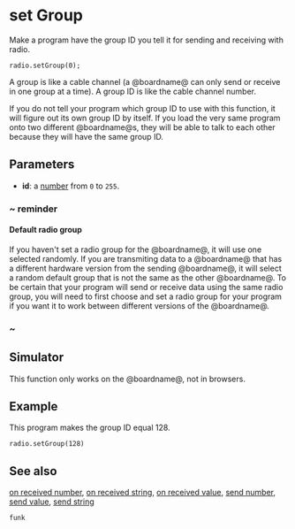# set Group

Make a program have the group ID you tell it for sending and receiving
with radio.

```sig
radio.setGroup(0);
```

A group is like a cable channel (a @boardname@ can only
send or receive in one group at a time). A group ID is like the cable
channel number.

If you do not tell your program which group ID to use with this
function, it will figure out its own group ID by itself.  If you load
the very same program onto two different @boardname@s, they will be able
to talk to each other because they will have the same group ID.

## Parameters

* **id**: a [number](/types/number) from ``0`` to ``255``.

### ~ reminder

#### Default radio group

If you haven't set a radio group for the @boardname@, it will use one selected randomly. If you are transmiting data to a @boardname@ that has a different hardware version from the sending @boardname@, it will select a random default group that is not the same as the other @boardname@. To be certain that your program will send or receive data using the same radio group, you will need to first choose and set a radio group for your program if you want it to work between different versions of the @boardname@.

### ~

## Simulator

This function only works on the @boardname@, not in browsers.

## Example

This program makes the group ID equal 128.

```blocks
radio.setGroup(128)
```

## See also

[on received number](/reference/radio/on-received-number),
[on received string](/reference/radio/on-received-string),
[on received value](/reference/radio/on-received-value),
[send number](/reference/radio/send-number),
[send value](/reference/radio/send-value),
[send string](/reference/radio/send-string)

```package
funk
```